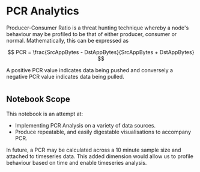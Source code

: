 # PCR Analytics

Producer-Consumer Ratio is a threat hunting technique whereby a node's behaviour may be profiled to be that of either producer, consumer or normal.  Mathematically, this can be expressed as 

$$ PCR = \frac{SrcAppBytes - DstAppBytes}{SrcAppBytes + DstAppBytes} $$

A positive PCR value indicates data being pushed and conversely a negative PCR value indicates data being pulled.

#

## Notebook Scope
This notebook is an attempt at:
* Implementing PCR Analysis on a variety of data sources.
* Produce repeatable, and easily digestable visualisations to accompany PCR.

In future, a PCR may be calculated across a 10 minute sample size and attached to timeseries data.  This added dimension would allow us to profile behaviour based on time and enable timeseries analysis.

